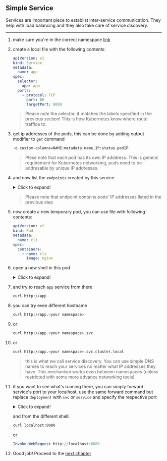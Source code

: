 ## Simple Service

Services are important piece to establist inter-service communication.
They help with load balancing and they also take care of service discovery.

---

1. make sure you're in the correct namespace [link](./00_single_pod.md)

2. create a local file with the following contents:

    ```yaml
    apiVersion: v1
    kind: Service
    metadata:
      name: app
    spec:
      selector:
        app: app
      ports:
        - protocol: TCP
          port: 80
          targetPort: 8080
    ```

    > Please note the selector, it matches the labels
    > specified in the previous section! This is how
    > Kubernetes know where route traffice to.

3. get ip addresses of the pods, this can be done by adding output modifier to `get` command

    ```bash
    -o custom-columns=NAME:metadata.name,IP:status.podIP
    ```

    > Plese note that each pod has its own IP adddress. This is general requirement for Kubernetes networking, pods need to be addresable by unique IP addresses.

4. and now list the `endpoints` created by this service

    <details>
    <summary>Click to expand!</summary>

    ```bash
    kubectl get endpoints
    ```
    </details>

    > Please note that endpoint contains pods' IP addresses
    > listed in the previous step

5. now create a new temporary pod, you can use file with following contents:

    ```yaml
    apiVersion: v1
    kind: Pod
    metadata:
      name: cli
    spec:
      containers:
        - name: cli
          image: nginx
    ```

6. open a new shell in this pod

    <details>
    <summary>Click to expand!</summary>

    ```bash
    kubectl exec -it cli -- bash
    ```

    > If you need more details about Kubectl exec, please check
    > following article https://itnext.io/how-it-works-kubectl-exec-e31325daa910
    </details>

7. and try to reach `app` service from there

    ```bash
    curl http://app
    ```

8. you can try even different hostname

    ```bash
    curl http://app.<your namespace>

9. or

    ```bash
    curl http://app.<your namespace>.svc
    ```

10. or

    ```bash
    curl http://app.<your namespace>.svc.cluster.local
    ```

    > this is what we call service discovery. You can use
    > simple DNS names to reach your services no matter
    > what IP addresses they have. This mechanism works
    > even between namespaces (unless restricted with some more
    > advance networking tools)

11. if you want to see what's running there, you can simply forward service's port to your localhost, use the same forward command but replace `deployment` with `svc` or `service` and specify the respective port

    <details>
    <summary>Click to expand!</summary>

    ```bash
    kubectl port-forward svc/app 8080:80
    ```

    > please note the log messages, you have requested service
    > but it's forwarding to the pod. 
    </details>

    and from the different shell:

    ```bash
    curl localhost:8080
    ```

    or

    ```powershell
    Invoke-WebRequest http://localhost:8080
    ```

12. Good job! Proceed to the [next chapter](./03_one_off_job.md)

